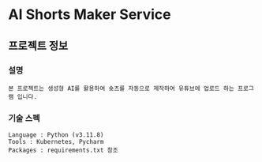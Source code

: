 # AI Shorts Maker Service

## 프로젝트 정보

### 설명
```text
본 프로젝트는 생성형 AI를 활용하여 숏츠를 자동으로 제작하여 유튜브에 업로드 하는 프로그램 입니다.
```

### 기술 스펙
```text
Language : Python (v3.11.8)
Tools : Kubernetes, Pycharm
Packages : requirements.txt 참조 
```
